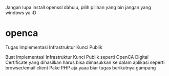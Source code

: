 Jangan lupa install openssl dahulu, pilih pilihan yang bin jangan yang windows ya :D

# openca
Tugas Implementasi Infrastruktur Kunci Publik

Buat Implementasi Infrastruktur Kunci Publik seperti OpenCA
Digital Certificate yang dihasilkan harus bisa dimasukkan ke dalam aplikasi seperti browser/email client
Pake PHP aja yaaa biar tugas berikutnya gampang
